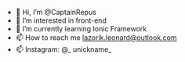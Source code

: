 - 👋 Hi, I’m @CaptainRepus
- 👀 I’m interested in front-end
- 🌱 I’m currently learning Ionic Framework
- 📫 How to reach me lazorik.leonard@outlook.com
- 📫 Instagram: @_ unickname_
<!---
CaptainRepus/CaptainRepus is a ✨ special ✨ repository because its `README.md` (this file) appears on your GitHub profile.
You can click the Preview link to take a look at your changes.
--->
